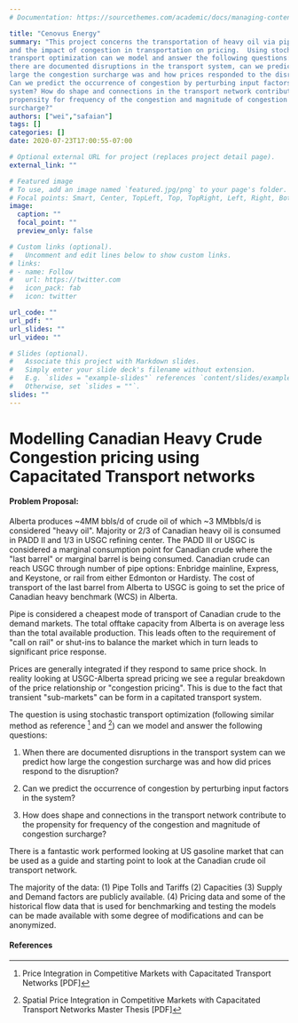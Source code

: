 ```yaml
---
# Documentation: https://sourcethemes.com/academic/docs/managing-content/

title: "Cenovus Energy"
summary: "This project concerns the transportation of heavy oil via pipeline,
and the impact of congestion in transportation on pricing.  Using stochastic
transport optimization can we model and answer the following questions: When
there are documented disruptions in the transport system, can we predict how
large the congestion surcharge was and how prices responded to the disruption?
Can we predict the occurrence of congestion by perturbing input factors in the
system? How do shape and connections in the transport network contribute to the
propensity for frequency of the congestion and magnitude of congestion
surcharge?"
authors: ["wei","safaian"]
tags: []
categories: []
date: 2020-07-23T17:00:55-07:00

# Optional external URL for project (replaces project detail page).
external_link: ""

# Featured image
# To use, add an image named `featured.jpg/png` to your page's folder.
# Focal points: Smart, Center, TopLeft, Top, TopRight, Left, Right, BottomLeft, Bottom, BottomRight.
image:
  caption: ""
  focal_point: ""
  preview_only: false

# Custom links (optional).
#   Uncomment and edit lines below to show custom links.
# links:
# - name: Follow
#   url: https://twitter.com
#   icon_pack: fab
#   icon: twitter

url_code: ""
url_pdf: ""
url_slides: ""
url_video: ""

# Slides (optional).
#   Associate this project with Markdown slides.
#   Simply enter your slide deck's filename without extension.
#   E.g. `slides = "example-slides"` references `content/slides/example-slides.md`.
#   Otherwise, set `slides = ""`.
slides: ""
---
```


# Modelling Canadian Heavy Crude Congestion pricing using Capacitated Transport networks

#### Problem Proposal:

Alberta produces \~4MM bbls/d of crude oil of which \~3 MMbbls/d is
considered "heavy oil". Majority or 2/3 of Canadian heavy oil is
consumed in PADD II and 1/3 in USGC refining center. The PADD III or
USGC is considered a marginal consumption point for Canadian crude where
the "last barrel" or marginal barrel is being consumed. Canadian crude
can reach USGC through number of pipe options: Enbridge mainline,
Express, and Keystone, or rail from either Edmonton or Hardisty. The
cost of transport of the last barrel from Alberta to USGC is going to
set the price of Canadian heavy benchmark (WCS) in Alberta.

Pipe is considered a cheapest mode of transport of Canadian crude to the
demand markets. The total offtake capacity from Alberta is on average
less than the total available production. This leads often to the
requirement of "call on rail" or shut-ins to balance the market which in
turn leads to significant price response.

Prices are generally integrated if they respond to same price shock. In
reality looking at USGC-Alberta spread pricing we see a regular
breakdown of the price relationship or "congestion pricing". This is due
to the fact that transient "sub-markets" can be form in a capitated
transport system.

The question is using stochastic transport optimization (following
similar method as reference [^1] and [^2]) can we model and answer the
following questions:

1.  When there are documented disruptions in the transport system can we
    predict how large the congestion surcharge was and how did prices
    respond to the disruption?

2.  Can we predict the occurrence of congestion by perturbing input
    factors in the system?

3.  How does shape and connections in the transport network contribute
    to the propensity for frequency of the congestion and magnitude of
    congestion surcharge?

There is a fantastic work performed looking at US gasoline market that
can be used as a guide and starting point to look at the Canadian crude
oil transport network.

The majority of the data: (1) Pipe Tolls and Tariffs (2) Capacities (3)
Supply and Demand factors are publicly available. (4) Pricing data and
some of the historical flow data that is used for benchmarking and
testing the models can be made available with some degree of
modifications and can be anonymized.

#### References

[^1]: Price Integration in Competitive Markets with Capacitated Transport Networks [PDF]

[^2]: Spatial Price Integration in Competitive Markets with Capacitated Transport Networks Master Thesis [PDF]


